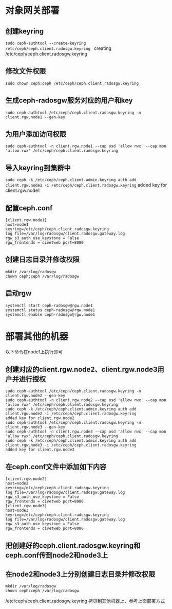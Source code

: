 # 对象网关部署
## 创建keyring
```sudo ceph-authtool --create-keyring /etc/ceph/ceph.client.radosgw.keyring ```
   creating /etc/ceph/ceph.client.radosgw.keyring <br>
## 修改文件权限
```sudo chown ceph:ceph /etc/ceph/ceph.client.radosgw.keyring```
## 生成ceph-radosgw服务对应的用户和key
```sudo ceph-authtool /etc/ceph/ceph.client.radosgw.keyring -n client.rgw.node1 --gen-key```
## 为用户添加访问权限
```sudo ceph-authtool -n client.rgw.node1 --cap osd 'allow rwx' --cap mon 'allow rwx' /etc/ceph/ceph.client.radosgw.keyring```
## 导入keyring到集群中
```sudo ceph -k /etc/ceph/ceph.client.admin.keyring auth add client.rgw.node1 -i /etc/ceph/ceph.client.radosgw.keyring```
  added key for client.rgw.node1 <br>
## 配置ceph.conf
```
[client.rgw.node1]
host=node1
keyring=/etc/ceph/ceph.client.radosgw.keyring
log file=/var/log/radosgw/client.radosgw.gateway.log
rgw_s3_auth_use_keystone = False
rgw_frontends = civetweb port=8080
```
## 创建日志目录并修改权限
  ```
  mkdir /var/log/radosgw
  chown ceph:ceph /var/log/radosgw
  ```
## 启动rgw
```
systemctl start ceph-radosgw@rgw.node1
systemctl status ceph-radosgw@rgw.node1
systemctl enable ceph-radosgw@rgw.node1
```
# 部署其他的机器
以下命令在node1上执行即可
##  创建对应的client.rgw.node2、client.rgw.node3用户并进行授权
```
sudo ceph-authtool /etc/ceph/ceph.client.radosgw.keyring -n client.rgw.node2 --gen-key
sudo ceph-authtool -n client.rgw.node2 --cap osd 'allow rwx' --cap mon 'allow rwx' /etc/ceph/ceph.client.radosgw.keyring
sudo ceph -k /etc/ceph/ceph.client.admin.keyring auth add client.rgw.node2 -i /etc/ceph/ceph.client.radosgw.keyring
added key for client.rgw.node2
sudo ceph-authtool /etc/ceph/ceph.client.radosgw.keyring -n client.rgw.node3 --gen-key
sudo ceph-authtool -n client.rgw.node3 --cap osd 'allow rwx' --cap mon 'allow rwx' /etc/ceph/ceph.client.radosgw.keyring
sudo ceph -k /etc/ceph/ceph.client.admin.keyring auth add client.rgw.node3 -i /etc/ceph/ceph.client.radosgw.keyring
added key for client.rgw.node3
```
## 在ceph.conf文件中添加如下内容
```
[client.rgw.node2]
host=node2
keyring=/etc/ceph/ceph.client.radosgw.keyring
log file=/var/log/radosgw/client.radosgw.gateway.log
rgw_s3_auth_use_keystone = False
rgw_frontends = civetweb port=8080
[client.rgw.node3]
host=node3
keyring=/etc/ceph/ceph.client.radosgw.keyring
log file=/var/log/radosgw/client.radosgw.gateway.log
rgw_s3_auth_use_keystone = False
rgw_frontends = civetweb port=8080
```
##  把创建好的ceph.client.radosgw.keyring和ceph.conf传到node2和node3上
## 在node2和node3上分别创建日志目录并修改权限
```
mkdir /var/log/radosgw
chown ceph:ceph /var/log/radosgw
```
/etc/ceph/ceph.client.radosgw.keyring 拷贝到其他机器上，参考上面部署方式
